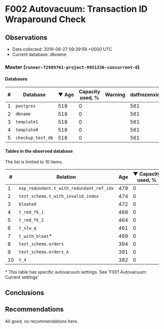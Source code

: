 # F002 Autovacuum: Transaction ID Wraparound Check #

## Observations ##
- Data collected: 2019-06-27 09:39:59 +0000 UTC
- Current database: dbname




### Master (`runner-72989761-project-9951336-concurrent-0`) ###


#### Databases ####


| \# | Database | &#9660;&nbsp;Age | Capacity used, % | Warning | datfrozenxid |
|--|--------|-----|------------------|---------|--------------|
| 1 |`postgres`|518 |0 |  |561 |
| 2 |`dbname`|518 |0 |  |561 |
| 3 |`template1`|518 |0 |  |561 |
| 4 |`template0`|518 |0 |  |561 |
| 5 |`checkup_test_db`|518 |0 |  |561 |


#### Tables in the observed database ####
The list is limited to 10 items.

| \# | Relation | Age | &#9660;&nbsp;Capacity used, % | Warning |rel_relfrozenxid | toast_relfrozenxid |
|---|-------|-----|------------------|---------|-----------------|--------------------|
| 1 |`exp_redundant.t_with_redundant_ref_idx` |479 |0 |  |600 |0 |
| 2 |`test_schema.t_with_invalid_index` |474 |0 |  |605 |0 |
| 3 |`bloated` |472 |0 |  |607 |0 |
| 4 |`t_red_fk_1` |468 |0 |  |611 |0 |
| 5 |`t_red_fk_2` |464 |0 |  |615 |0 |
| 6 |`t_slw_q` |461 |0 |  |618 |0 |
| 7 |`t_with_bloat`\* |469 |0 |  |610 |0 |
| 8 |`test_schema.orders` |394 |0 |  |685 |0 |
| 9 |`test_schema.orders_A` |391 |0 |  |688 |0 |
| 10 |`t_4` |382 |0 |  |697 |0 |


\* This table has specific autovacuum settings. See 'F001 Autovacuum: Current settings'


## Conclusions ##
 


## Recommendations ##
  All good, no recommendations here.
 

